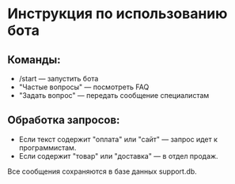 # Инструкция по использованию бота

## Команды:
- /start — запустить бота
- "Частые вопросы" — посмотреть FAQ
- "Задать вопрос" — передать сообщение специалистам

## Обработка запросов:
- Если текст содержит "оплата" или "сайт" — запрос идет к программистам.
- Если содержит "товар" или "доставка" — в отдел продаж.

Все сообщения сохраняются в базе данных support.db.